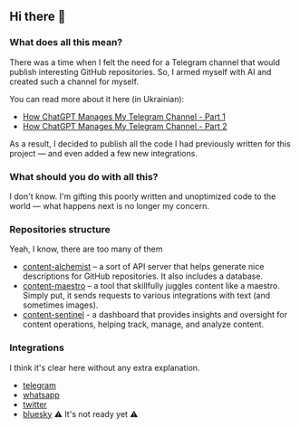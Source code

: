 ## Hi there 👋

### What does all this mean?  

There was a time when I felt the need for a Telegram channel that would publish interesting GitHub repositories. So, I armed myself with AI and created such a channel for myself.  

You can read more about it here (in Ukrainian):  

- [How ChatGPT Manages My Telegram Channel - Part 1](https://drukarnia.com.ua/articles/yak-chatgpt-vede-za-mene-kanal-v-telegram-i-u-nogo-ce-maizhe-vikhodit-chastina-1-VywRW)  
- [How ChatGPT Manages My Telegram Channel - Part 2](https://drukarnia.com.ua/articles/yak-chatgpt-vede-za-mene-kanal-v-telegram-i-u-nogo-ce-maizhe-vikhodit-chastina-2-X9Yjz)  

As a result, I decided to publish all the code I had previously written for this project — and even added a few new integrations.

### What should you do with all this? 

I don't know. I'm gifting this poorly written and unoptimized code to the world — what happens next is no longer my concern.

### Repositories structure  

Yeah, I know, there are too many of them

- [content-alchemist](https://github.com/think-root/content-alchemist) – a sort of API server that helps generate nice descriptions for GitHub repositories. It also includes a database.  
- [content-maestro](https://github.com/think-root/content-maestro) – a tool that skillfully juggles content like a maestro. Simply put, it sends requests to various integrations with text (and sometimes images).
- [content-sentinel](https://github.com/think-root/content-sentinel) - a dashboard that provides insights and oversight for content operations, helping track, manage, and analyze content.

### Integrations

I think it's clear here without any extra explanation.

- [telegram](https://github.com/think-root/telegram-connector)
- [whatsapp](https://github.com/think-root/whatsapp-connector)
- [twitter](https://github.com/think-root/x-connector)
- [bluesky](https://github.com/think-root/bluesky-connector) ⚠️ It's not ready yet ⚠️
